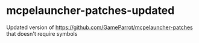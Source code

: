 # mcpelauncher-patches-updated

Updated version of https://github.com/GameParrot/mcpelauncher-patches that doesn't require symbols